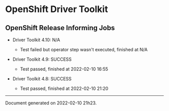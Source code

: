 
OpenShift Driver Toolkit
========================

OpenShift Release Informing Jobs
--------------------------------



* Driver Toolkit 4.10: N/A
  - Test failed but operator step wasn't executed, finished at N/A



* Driver Toolkit 4.9: SUCCESS
  - Test passed, finished at 2022-02-10 16:55



* Driver Toolkit 4.8: SUCCESS
  - Test passed, finished at 2022-02-10 21:20

---
Document generated on 2022-02-10 21h23.
